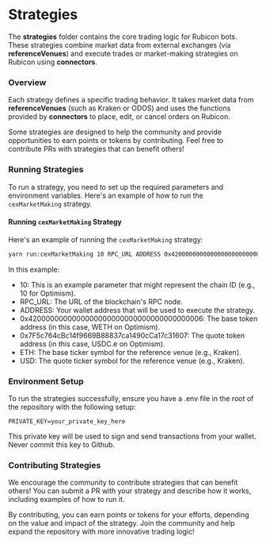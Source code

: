 # **Strategies**

The **strategies** folder contains the core trading logic for Rubicon bots. These strategies combine market data from external exchanges (via **referenceVenues**) and execute trades or market-making strategies on Rubicon using **connectors**.

### Overview
Each strategy defines a specific trading behavior. It takes market data from **referenceVenues** (such as Kraken or ODOS) and uses the functions provided by **connectors** to place, edit, or cancel orders on Rubicon. 

Some strategies are designed to help the community and provide opportunities to earn points or tokens by contributing. Feel free to contribute PRs with strategies that can benefit others!

### **Running Strategies**

To run a strategy, you need to set up the required parameters and environment variables. Here's an example of how to run the `cexMarketMaking` strategy.

#### **Running `cexMarketMaking` Strategy**

Here's an example of running the `cexMarketMaking` strategy:

```bash
yarn run:cexMarketMaking 10 RPC_URL ADDRESS 0x4200000000000000000000000000000000000006 0x7F5c764cBc14f9669B88837ca1490cCa17c31607 ETH USD
```
In this example:

- 10: This is an example parameter that might represent the chain ID (e.g., 10 for Optimism).
- RPC_URL: The URL of the blockchain's RPC node.
- ADDRESS: Your wallet address that will be used to execute the strategy.
- 0x4200000000000000000000000000000000000006: The base token address (in this case, WETH on Optimism).
- 0x7F5c764cBc14f9669B88837ca1490cCa17c31607: The quote token address (in this case, USDC.e on Optimism).
- ETH: The base ticker symbol for the reference venue (e.g., Kraken).
- USD: The quote ticker symbol for the reference venue (e.g., Kraken).

### Environment Setup
To run the strategies successfully, ensure you have a .env file in the root of the repository with the following setup:

```env
PRIVATE_KEY=your_private_key_here
```
This private key will be used to sign and send transactions from your wallet. Never commit this key to Github.

### Contributing Strategies
We encourage the community to contribute strategies that can benefit others! You can submit a PR with your strategy and describe how it works, including examples of how to run it.

By contributing, you can earn points or tokens for your efforts, depending on the value and impact of the strategy. Join the community and help expand the repository with more innovative trading logic!
